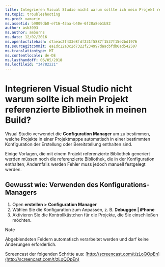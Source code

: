 ```yaml
---
title: Integrieren Visual Studio nicht warum sollte ich mein Projekt referenzierte Bibliothek in meinen Build?
ms.topic: troubleshooting
ms.prod: xamarin
ms.assetid: b9009db8-e716-43aa-b40e-6f28a8eb1b82
author: asb3993
ms.author: amburns
ms.date: 12/02/2016
ms.openlocfilehash: d7aeac2f433e8fdf231f5887f1537f15e2bd1976
ms.sourcegitcommit: ea1dc12a3c2d7322f234997daacbfdb6ad542507
ms.translationtype: MT
ms.contentlocale: de-DE
ms.lasthandoff: 06/05/2018
ms.locfileid: "34782221"
---
```

# <a name="why-doesnt-visual-studio-include-my-referenced-library-project-in-my-build"></a>Integrieren Visual Studio nicht warum sollte ich mein Projekt referenzierte Bibliothek in meinen Build?

Visual Studio verwendet die **Configuration Manager** um zu bestimmen, welche Projekte in einer Projektmappe automatisch in einer bestimmten Konfiguration der Erstellung oder Bereitstellung enthalten sind.

Einige Vorlagen, die mit einem Projekt referenzierte Bibliothek generiert werden müssen noch die referenzierte Bibliothek, die in der Konfiguration enthalten; Andernfalls werden Fehler muss jedoch manuell festgelegt werden.

## <a name="how-to-use-the-configuration-manager"></a>Gewusst wie: Verwenden des Konfigurations-Managers

1. Open **erstellen > Configuration Manager**
2. Wählen Sie die Konfiguration zum Anpassen, z. B. **Debuggen | iPhone**
3. Aktivieren Sie die Kontrollkästchen für die Projekte, die Sie einschließen möchten.

> [!NOTE]
> Abgeblendeten Feldern automatisch verarbeitet werden und darf keine Änderungen erforderlich.

Screencast der folgenden Schritte aus: [http://screencast.com/t/zLoQOpEn](http://screencast.com/t/zLoQOpEn)
